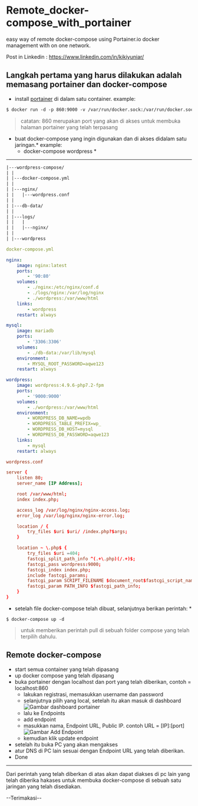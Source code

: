 # Remote_docker-compose_with_portainer
easy way of remote docker-compose using Portainer.io docker management with on one network.

Post in Linkedin : https://www.linkedin.com/in/kikiyuniar/

## Langkah pertama yang harus dilakukan adalah memasang portainer dan docker-compose
* install [portainer](https://www.portainer.io/) di dalam satu container.
example:

```html
$ docker run -d -p 860:9000 -v /var/run/docker.sock:/var/run/docker.sock portainer/portainer
```
>catatan: 860 merupakan port yang akan di akses untuk membuka halaman portainer yang telah terpasang

* buat docker-compose yang ingin digunakan dan di akses didalam satu jaringan.*
example:
    * docker-compose wordpress *
---
```txt
|---wordpress-compose/
| |
| |---docker-compose.yml
| |
| |---nginx/
| |   |---wordpress.conf
| |
| |---db-data/
| |
| |---logs/
| |   |
| |   |---nginx/
| |
| |---wordpress
```
```yml
docker-compose.yml

nginx:
    image: nginx:latest
    ports:
        - '90:80'
    volumes:
        - ./nginx:/etc/nginx/conf.d
        - ./logs/nginx:/var/log/nginx
        - ./wordpress:/var/www/html
    links:
        - wordpress
    restart: always

mysql:
    image: mariadb
    ports:
        - '3306:3306'
    volumes:
        - ./db-data:/var/lib/mysql
    environment:
        - MYSQL_ROOT_PASSWORD=aqwe123
    restart: always

wordpress:
    image: wordpress:4.9.6-php7.2-fpm
    ports:
        - '9000:9000'
    volumes:
        - ./wordpress:/var/www/html
    environment:
        - WORDPRESS_DB_NAME=wpdb
        - WORDPRESS_TABLE_PREFIX=wp_
        - WORDPRESS_DB_HOST=mysql
        - WORDPRESS_DB_PASSWORD=aqwe123
    links:
        - mysql
    restart: always
```
```conf
wordpress.conf

server {
    listen 80;
    server_name [IP Address];

    root /var/www/html;
    index index.php;

    access_log /var/log/nginx/nginx-access.log;
    error_log /var/log/nginx/nginx-error.log;

    location / {
        try_files $uri $uri/ /index.php?$args;
    }

    location ~ \.php$ {
        try_files $uri =404;
        fastcgi_split_path_info ^(.+\.php)(/.+)$;
        fastcgi_pass wordpress:9000;
        fastcgi_index index.php;
        include fastcgi_params;
        fastcgi_param SCRIPT_FILENAME $document_root$fastcgi_script_name;
        fastcgi_param PATH_INFO $fastcgi_path_info;
    }
}


```

* setelah file docker-compose telah dibuat, selanjutnya berikan perintah: *
```
$ docker-compose up -d
```
> untuk memberikan perintah pull di sebuah folder compose yang telah terpilih dahulu.

## Remote docker-compose 
* start semua container yang telah dipasang
* up docker compose yang telah dipasang
* buka portainer dengan localhost dan port yang telah diberikan, contoh = localhost:860
   * lakukan registrasi, memasukkan username dan password
   * selanjutnya pilih yang local, setelah itu akan masuk di dashboard 
   ![Gambar dashboard portainer](https://www.ostechnix.com/wp-content/uploads/2017/01/Portainer-Chromium_004.png)
   * lalu ke Endpoints
   * add endpoint
   * masukkan nama, Endpoint URL, Public IP. contoh URL = [IP]:[port]
   ![Gambar Add Endpoint](https://user-images.githubusercontent.com/1768054/57790772-0b505f00-7701-11e9-8643-971537614fcc.png)
   * kemudian klik update endpoint
* setelah itu buka PC yang akan mengakses
* atur DNS di PC lain sesuai dengan Endpoint URL yang telah diberikan. 
* Done

---

Dari perintah yang telah diberkan di atas akan dapat diakses di pc lain yang telah diberika hakases untuk membuka docker-compose di sebuah satu jaringan yang telah disediakan.

--Terimakasi--
